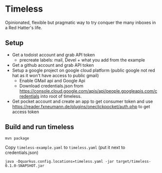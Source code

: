 # Timeless

Opinionated, flexible but pragmatic way to try conquer the many inboxes in a Red Hatter's life.

## Setup

- Get a todoist account and grab API token
  - precreate labels: mail, Devel + what you add from the example
- Get a github account and grab API token
- Setup a google project on google cloud platform (public google not red hat as it won't have access to public gmail)
  - Enable GMail api and Google Api
  - Download credentials.json from https://console.cloud.google.com/apis/api/people.googleapis.com/credentials into root of timeless.
- Get pocket account and create an app to get consumer token and use https://reader.fxneumann.de/plugins/oneclickpocket/auth.php to get access token
  

## Build and run timeless

`mvn package`

Copy `timeless-example.yaml` to `timeless.yaml` (put it next to credentials.json)

`java -Dquarkus.config.locations=timeless.yaml -jar target/timeless-0.1.0-SNAPSHOT.jar`


